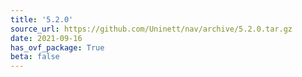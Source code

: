 ```yaml
---
title: '5.2.0'
source_url: https://github.com/Uninett/nav/archive/5.2.0.tar.gz
date: 2021-09-16
has_ovf_package: True
beta: false
---
```


